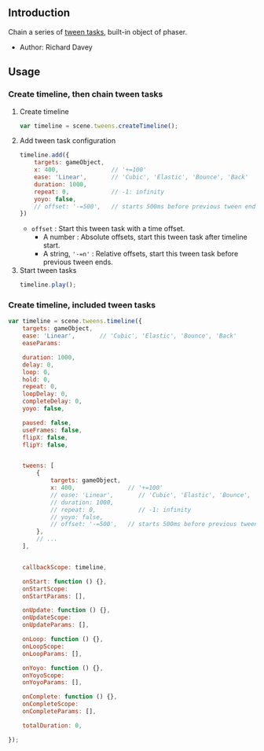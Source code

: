 ## Introduction

Chain a series of [tween tasks](tween.md), built-in object of phaser.

- Author: Richard Davey

## Usage

### Create timeline, then chain tween tasks

1. Create timeline
    ```javascript
    var timeline = scene.tweens.createTimeline();
    ```
2. Add tween task configuration
    ```javascript
    timeline.add({
        targets: gameObject,
        x: 400,               // '+=100'
        ease: 'Linear',       // 'Cubic', 'Elastic', 'Bounce', 'Back'
        duration: 1000,
        repeat: 0,            // -1: infinity
        yoyo: false,
        // offset: '-=500',   // starts 500ms before previous tween ends
    })
    ```
    - `offset` : Start this tween task with a time offset.
        - A number : Absolute offsets, start this tween task after timeline start.
        - A string, `'-=n'` : Relative offsets, start this tween task before previous tween ends.
3. Start tween tasks
    ```javascript
    timeline.play();
    ```

### Create timeline, included tween tasks

```javascript
var timeline = scene.tweens.timeline({
    targets: gameObject,
    ease: 'Linear',       // 'Cubic', 'Elastic', 'Bounce', 'Back'
    easeParams:

    duration: 1000,
    delay: 0,
    loop: 0,
    hold: 0,
    repeat: 0,
    loopDelay: 0,
    completeDelay: 0,
    yoyo: false,

    paused: false,
    useFrames: false,
    flipX: false,
    flipY: false,


    tweens: [
        {
            targets: gameObject,
            x: 400,               // '+=100'
            // ease: 'Linear',       // 'Cubic', 'Elastic', 'Bounce', 'Back'
            // duration: 1000,
            // repeat: 0,            // -1: infinity
            // yoyo: false,
            // offset: '-=500',   // starts 500ms before previous tween ends
        },
        // ...
    ],


    callbackScope: timeline,

    onStart: function () {},
    onStartScope: 
    onStartParams: [],

    onUpdate: function () {},
    onUpdateScope:
    onUpdateParams: [],

    onLoop: function () {},
    onLoopScope:
    onLoopParams: [],

    onYoyo: function () {},
    onYoyoScope:
    onYoyoParams: [],

    onComplete: function () {},
    onCompleteScope:
    onCompleteParams: [],

    totalDuration: 0,

});
```